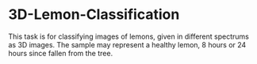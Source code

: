 # 3D-Lemon-Classification
This task is for classifying images of lemons, given in different spectrums as 3D images. The sample may represent a healthy lemon, 8 hours or 24 hours since fallen from the tree.
